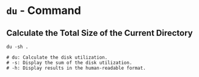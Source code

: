 # `du` - Command

## Calculate the Total Size of the Current Directory

```shell
du -sh .

# du: Calculate the disk utilization.
# -s: Display the sum of the disk utilization.
# -h: Display results in the human-readable format.
```

